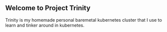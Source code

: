## Welcome to Project Trinity

Trinity is my homemade personal baremetal kubernetes cluster that I use to learn and tinker around in kubernetes. 
